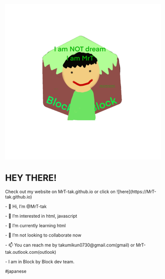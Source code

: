 <div class="center"><img src="img.gif"></div>
<p>
  <p>
    <h1>HEY THERE!</h1>
    <p>
      Check out my website on MrT-tak.github.io or click on ![here](https://MrT-tak.github.io)
  </p>
  <p> - 👋 Hi, I’m @MrT-tak</p>
  <p> - 👀 I’m interested in html, javascript</p>
  <p> - 🌱 I’m currently learning html</p>
  <p> - 💞️ I’m not looking to collaborate now</p>
  <p> - 📫 You can reach me by <a herf="mailto:takumikun0730@gmail.com" alt="my gmail">takumikun0730@gmail.com(gmail)</a> or <a herf="mailto:MrT-tak@outlook.com" alt="my outlook">MrT-tak.outlook.com(outlook)</a>
<p> - I am in <a herf="https://github.com/Block-by-Block-dev-team">Block by Block dev team.</a></p>
</p>
#japanese
<!---
MrT-tak/MrT-tak is a ✨ special ✨ repository because its `README.md` (this file) appears on your GitHub profile.
You can click the Preview link to take a look at your changes.
--->
